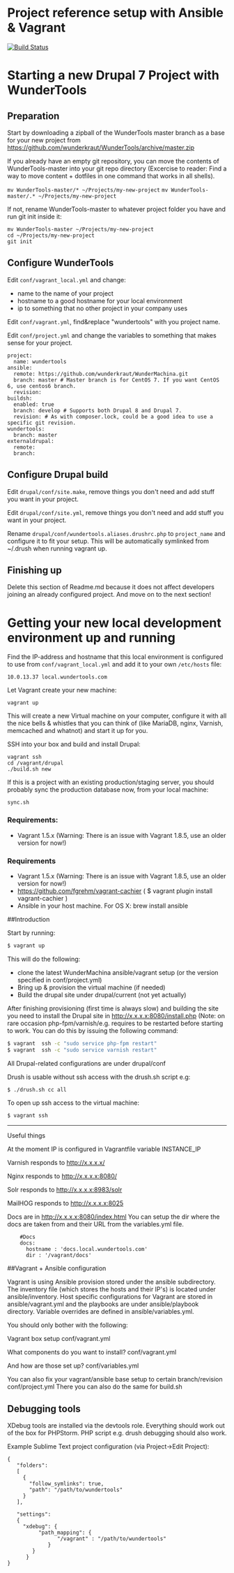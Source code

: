 # Project reference setup with Ansible & Vagrant

[![Build Status](https://travis-ci.org/wunderkraut/WunderMachina.svg?branch=centos7)](https://travis-ci.org/wunderkraut/WunderMachina)

# Starting a new Drupal 7 Project with WunderTools

## Preparation
Start by downloading a zipball of the WunderTools master branch as a base for your new project from
https://github.com/wunderkraut/WunderTools/archive/master.zip

If you already have an empty git repository, you can move the contents of WunderTools-master into
your git repo directory (Excercise to reader: Find a way to move content + dotfiles in one command that works in all shells). 

  `mv WunderTools-master/* ~/Projects/my-new-project`
  `mv WunderTools-master/.* ~/Projects/my-new-project`

If not, rename WunderTools-master to whatever project folder you have and run git init inside it:

  ```
  mv WunderTools-master ~/Projects/my-new-project
  cd ~/Projects/my-new-project
  git init
  ```
  

## Configure WunderTools

Edit `conf/vagrant_local.yml` and change: 
 - name to the name of your project
 - hostname to a good hostname for your local environment
 - ip to something that no other project in your company uses

Edit `conf/vagrant.yml`, find&replace "wundertools" with you project name.

Edit `conf/project.yml` and change the variables to something that makes sense for your project.
 
```
project:
  name: wundertools
ansible:
  remote: https://github.com/wunderkraut/WunderMachina.git
  branch: master # Master branch is for CentOS 7. If you want CentOS 6, use centos6 branch.
  revision:
buildsh:
  enabled: true
  branch: develop # Supports both Drupal 8 and Drupal 7.
  revision: # As with composer.lock, could be a good idea to use a specific git revision. 
wundertools:
  branch: master
externaldrupal:
  remote:
  branch:
```

## Configure Drupal build

Edit `drupal/conf/site.make`, remove things you don't need and add stuff you want in your project.

Edit `drupal/conf/site.yml`, remove things you don't need and add stuff you want in your project.

Rename `drupal/conf/wundertools.aliases.drushrc.php` to `project_name` and configure it to fit your setup. This will be
 automatically symlinked from ~/.drush when running vagrant up.

## Finishing up
Delete this section of Readme.md because it does not affect developers joining an already configured project. And move
on to the next section! 

# Getting your new local development environment up and running

Find the IP-address and hostname that this local environment is configured to use from `conf/vagrant_local.yml` and add
it to your own `/etc/hosts` file:

`10.0.13.37 local.wundertools.com`

Let Vagrant create your new machine:

`vagrant up`

This will create a new Virtual machine on your computer, configure it with all the nice bells & whistles that you can
think of (like MariaDB, nginx, Varnish, memcached and whatnot) and start it up for you. 

SSH into your box and build and install Drupal: 

```
vagrant ssh
cd /vagrant/drupal
./build.sh new
```

If this is a project with an existing production/staging server, you should probably sync the production database now,
from your local machine: 

`sync.sh`

### Requirements:
- Vagrant 1.5.x (Warning: There is an issue with Vagrant 1.8.5, use an older version for now!)

### Requirements
- Vagrant 1.5.x (Warning: There is an issue with Vagrant 1.8.5, use an older version for now!)
- https://github.com/fgrehm/vagrant-cachier
( $ vagrant plugin install vagrant-cachier )
- Ansible in your host machine. For OS X:
 brew install ansible

##Introduction

Start by running:

```bash
$ vagrant up
```

This will do the following:

- clone the latest WunderMachina ansible/vagrant setup (or the version specified in conf/project.yml)
- Bring up & provision the virtual machine (if needed)
- Build the drupal site under drupal/current (not yet actually)

After finishing provisioning (first time is always slow) and building the site
you need to install the Drupal site in http://x.x.x.x:8080/install.php
(Note: on rare occasion php-fpm/varnish/e.g. requires to be restarted before
starting to work. You can do this by issuing the following command:

```bash
$ vagrant  ssh -c "sudo service php-fpm restart"
$ vagrant  ssh -c "sudo service varnish restart"
```


All Drupal-related configurations are under drupal/conf

Drush is usable without ssh access with the drush.sh script e.g:

```bash
$ ./drush.sh cc all
```

To open up ssh access to the virtual machine:

```bash
$ vagrant ssh
```

-------------------------------------------------------------------------------
Useful things

At the moment IP is configured in
  Vagrantfile
    variable INSTANCE_IP

Varnish responds to
  http://x.x.x.x/

Nginx responds to
  http://x.x.x.x:8080/

Solr responds to
  http://x.x.x.x:8983/solr

MailHOG responds to
  http://x.x.x.x:8025

Docs are in
        http://x.x.x.x:8080/index.html
        You can setup the dir where the docs are taken from and their URL from the
        variables.yml file.

        #Docs
        docs:
          hostname : 'docs.local.wundertools.com'
          dir : '/vagrant/docs'


##Vagrant + Ansible configuration

Vagrant is using Ansible provision stored under the ansible subdirectory.
The inventory file (which stores the hosts and their IP's) is located under
ansible/inventory. Host specific configurations for Vagrant are stored in
ansible/vagrant.yml and the playbooks are under ansible/playbook directory.
Variable overrides are defined in ansible/variables.yml.

You should only bother with the following:

  Vagrant box setup
    conf/vagrant.yml

  What components do you want to install?
    conf/vagrant.yml

  And how are those set up?
    conf/variables.yml

You can also fix your vagrant/ansible base setup to certain branch/revision
    conf/project.yml
  There you can also do the same for build.sh



## Debugging tools

XDebug tools are installed via the devtools role. Everything should work out
of the box for PHPStorm. PHP script e.g. drush debugging should also work.

Example Sublime Text project configuration (via Project->Edit Project):

    {
       "folders":
       [
         {
           "follow_symlinks": true,
           "path": "/path/to/wundertools"
         }
       ],

       "settings":
       {
         "xdebug": {
              "path_mapping": {
                    "/vagrant" : "/path/to/wundertools"
                 }
            }
          }
    }
